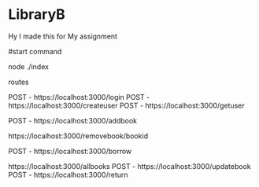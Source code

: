 # LibraryB

Hy I made this for My assignment 

#start command 

node ./index


routes 

POST - https://localhost:3000/login
POST - https://localhost:3000/createuser
POST - https://localhost:3000/getuser

POST - https://localhost:3000/addbook

https://localhost:3000/removebook/bookid

POST -  https://localhost:3000/borrow 

https://localhost:3000/allbooks
POST - https://localhost:3000/updatebook
POST -  https://localhost:3000/return



